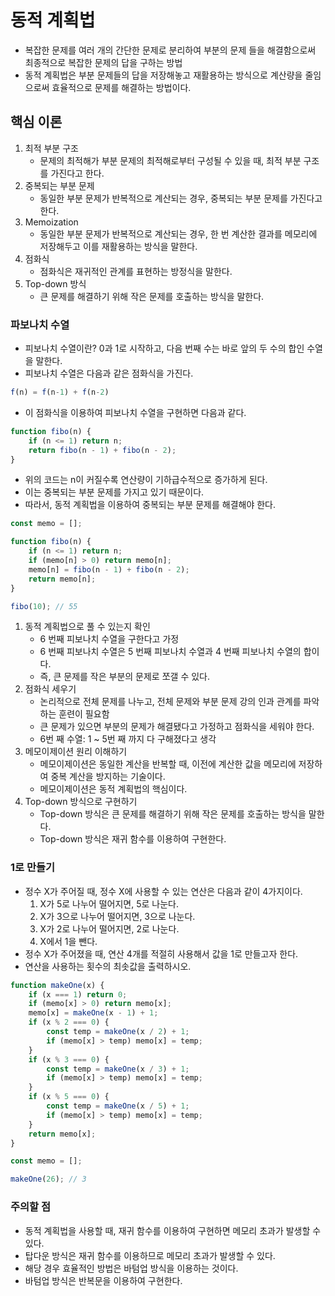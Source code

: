 # 동적 계획법

-  복잡한 문제를 여러 개의 간단한 문제로 분리하여 부분의 문제 들을 해결함으로써 최종적으로 복잡한 문제의 답을 구하는 방법
-  동적 계획법은 부분 문제들의 답을 저장해놓고 재활용하는 방식으로 계산량을 줄임으로써 효율적으로 문제를 해결하는 방법이다.

## 핵심 이론

1. 최적 부분 구조
   -  문제의 최적해가 부분 문제의 최적해로부터 구성될 수 있을 때, 최적 부분 구조를 가진다고 한다.
2. 중복되는 부분 문제
   -  동일한 부분 문제가 반복적으로 계산되는 경우, 중복되는 부분 문제를 가진다고 한다.
3. Memoization
   -  동일한 부분 문제가 반복적으로 계산되는 경우, 한 번 계산한 결과를 메모리에 저장해두고 이를 재활용하는 방식을 말한다.
4. 점화식
   -  점화식은 재귀적인 관계를 표현하는 방정식을 말한다.
5. Top-down 방식
   -  큰 문제를 해결하기 위해 작은 문제를 호출하는 방식을 말한다.

### 파보나치 수열

-  피보나치 수열이란? 0과 1로 시작하고, 다음 번째 수는 바로 앞의 두 수의 합인 수열을 말한다.
-  피보나치 수열은 다음과 같은 점화식을 가진다.

```js
f(n) = f(n-1) + f(n-2)
```

-  이 점화식을 이용하여 피보나치 수열을 구현하면 다음과 같다.

```js
function fibo(n) {
	if (n <= 1) return n;
	return fibo(n - 1) + fibo(n - 2);
}
```

-  위의 코드는 n이 커질수록 연산량이 기하급수적으로 증가하게 된다.
-  이는 중복되는 부분 문제를 가지고 있기 때문이다.
-  따라서, 동적 계획법을 이용하여 중복되는 부분 문제를 해결해야 한다.

```js
const memo = [];

function fibo(n) {
	if (n <= 1) return n;
	if (memo[n] > 0) return memo[n];
	memo[n] = fibo(n - 1) + fibo(n - 2);
	return memo[n];
}

fibo(10); // 55
```

1. 동적 계획법으로 풀 수 있는지 확인
   -  6 번째 피보나치 수열을 구한다고 가정
   -  6 번째 피보나치 수열은 5 번째 피보나치 수열과 4 번째 피보나치 수열의 합이다.
   -  즉, 큰 문제를 작은 부분의 문제로 쪼갤 수 있다.
2. 점화식 세우기
   -  논리적으로 전체 문제를 나누고, 전체 문제와 부분 문제 강의 인과 관계를 파악하는 훈련이 필요함
   -  큰 문제가 있으면 부분의 문제가 해결됐다고 가정하고 점화식을 세워야 한다.
   -  6번 째 수열: 1 ~ 5번 째 까지 다 구해졌다고 생각
3. 메모이제이션 원리 이해하기
   -  메모이제이션은 동일한 계산을 반복할 때, 이전에 계산한 값을 메모리에 저장하여 중복 계산을 방지하는 기술이다.
   -  메모이제이션은 동적 계획법의 핵심이다.
4. Top-down 방식으로 구현하기
   -  Top-down 방식은 큰 문제를 해결하기 위해 작은 문제를 호출하는 방식을 말한다.
   -  Top-down 방식은 재귀 함수를 이용하여 구현한다.

### 1로 만들기

-  정수 X가 주어질 때, 정수 X에 사용할 수 있는 연산은 다음과 같이 4가지이다.
   1. X가 5로 나누어 떨어지면, 5로 나눈다.
   2. X가 3으로 나누어 떨어지면, 3으로 나눈다.
   3. X가 2로 나누어 떨어지면, 2로 나눈다.
   4. X에서 1을 뺀다.
-  정수 X가 주어졌을 때, 연산 4개를 적절히 사용해서 값을 1로 만들고자 한다.
-  연산을 사용하는 횟수의 최솟값을 출력하시오.

```js
function makeOne(x) {
	if (x === 1) return 0;
	if (memo[x] > 0) return memo[x];
	memo[x] = makeOne(x - 1) + 1;
	if (x % 2 === 0) {
		const temp = makeOne(x / 2) + 1;
		if (memo[x] > temp) memo[x] = temp;
	}
	if (x % 3 === 0) {
		const temp = makeOne(x / 3) + 1;
		if (memo[x] > temp) memo[x] = temp;
	}
	if (x % 5 === 0) {
		const temp = makeOne(x / 5) + 1;
		if (memo[x] > temp) memo[x] = temp;
	}
	return memo[x];
}

const memo = [];

makeOne(26); // 3
```

### 주의할 점

-  동적 계획법을 사용할 때, 재귀 함수를 이용하여 구현하면 메모리 초과가 발생할 수 있다.
-  탑다운 방식은 재귀 함수를 이용하므로 메모리 초과가 발생할 수 있다.
-  해당 경우 효율적인 방법은 바텀업 방식을 이용하는 것이다.
-  바텀업 방식은 반복문을 이용하여 구현한다.
